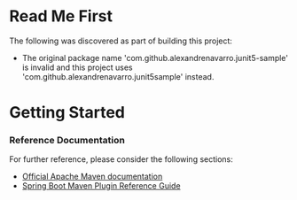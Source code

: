 # Read Me First
The following was discovered as part of building this project:

* The original package name 'com.github.alexandrenavarro.junit5-sample' is invalid and this project uses 'com.github.alexandrenavarro.junit5sample' instead.

# Getting Started

### Reference Documentation
For further reference, please consider the following sections:

* [Official Apache Maven documentation](https://maven.apache.org/guides/index.html)
* [Spring Boot Maven Plugin Reference Guide](https://docs.spring.io/spring-boot/docs/2.2.4.RELEASE/maven-plugin/)

